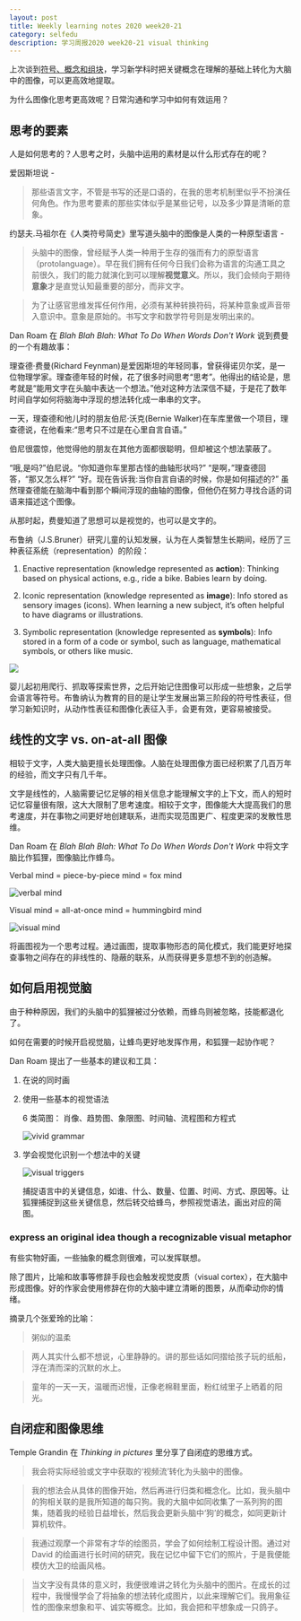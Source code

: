 ```yaml
---
layout: post 
title: Weekly learning notes 2020 week20-21
category: selfedu
description: 学习周报2020 week20-21 visual thinking
---
```



上次谈到[符号、概念和组块](2020-05-11-week19.md)，学习新学科时把关键概念在理解的基础上转化为大脑中的图像，可以更高效地提取。

为什么图像化思考更高效呢？日常沟通和学习中如何有效运用？

## 思考的要素

人是如何思考的？人思考之时，头脑中运用的素材是以什么形式存在的呢？

爱因斯坦说 -

> 那些语言文字，不管是书写的还是口语的，在我的思考机制里似乎不扮演任何角色。作为思考要素的那些实体似乎是某些记号，以及多少算是清晰的意象。 

约瑟夫.马祖尔在《人类符号简史》里写道头脑中的图像是人类的一种原型语言 -

> 头脑中的图像，曾经赋予人类一种用于生存的强而有力的原型语言（protolanguage）。早在我们拥有任何今日我们会称为语言的沟通工具之前很久，我们的能力就演化到可以理解**视觉意义**。所以，我们会倾向于期待**意象**才是直觉认知最重要的部分，而非文字。

> 为了让感官思维发挥任何作用，必须有某种转换符码，将某种意象或声音带入意识中。意象是原始的。书写文字和数学符号则是发明出来的。

Dan Roam 在 *Blah Blah Blah: What To Do When Words Don't Work* 说到费曼的一个有趣故事：

理查德·费曼(Richard Feynman)是爱因斯坦的年轻同事，曾获得诺贝尔奖，是一位物理学家。理查德年轻的时候，花了很多时间思考“思考”。他得出的结论是，思考就是“能用文字在头脑中表达一个想法。”他对这种方法深信不疑，于是花了数年时间自学如何将脑海中浮现的想法转化成一串串的文字。

一天，理查德和他儿时的朋友伯尼·沃克(Bernie Walker)在车库里做一个项目，理查德说，在他看来:“思考只不过是在心里自言自语。”

伯尼很震惊，他觉得他的朋友在其他方面都很聪明，但却被这个想法蒙蔽了。

“哦,是吗?”伯尼说。“你知道你车里那古怪的曲轴形状吗?”
“是啊，”理查德回答，“那又怎么样?”
“好。现在告诉我:当你自言自语的时候，你是如何描述的?”
虽然理查德能在脑海中看到那个瞬间浮现的曲轴的图像，但他仍在努力寻找合适的词语来描述这个图像。

从那时起，费曼知道了思想可以是视觉的，也可以是文字的。


布鲁纳（J.S.Bruner）研究儿童的认知发展，认为在人类智慧生长期间，经历了三种表征系统（representation）的阶段：

1. Enactive representation (knowledge represented as **action**): Thinking based on physical actions, e.g., ride a bike. Babies learn by doing.

2. Iconic representation (knowledge represented as **image**): Info stored as sensory images (icons). When learning a new subject, it’s often helpful to have diagrams or illustrations.

3. Symbolic representation (knowledge represented as **symbols**): Info stored in a form of a code or symbol, such as language, mathematical symbols, or others like music.

![](https://raw.githubusercontent.com/RachyJ/rachyj.github.io/master/images/three-layer-cognition-model.jpg)

婴儿起初用爬行、抓取等探索世界，之后开始记住图像可以形成一些想象，之后学会语言等符号。布鲁纳认为教育的目的是让学生发展出第三阶段的符号性表征，但学习新知识时，从动作性表征和图像化表征入手，会更有效，更容易被接受。

## 线性的文字 vs. on-at-all 图像

相较于文字，人类大脑更擅长处理图像。人脑在处理图像方面已经积累了几百万年的经验，而文字只有几千年。

文字是线性的，人脑需要记忆足够的相关信息才能理解文字的上下文，而人的短时记忆容量很有限，这大大限制了思考速度。相较于文字，图像能大大提高我们的思考速度，并在事物之间更好地创建联系，进而实现范围更广、程度更深的发散性思维。

Dan Roam 在 *Blah Blah Blah: What To Do When Words Don't Work* 中将文字脑比作狐狸，图像脑比作蜂鸟。


Verbal mind = piece-by-piece mind = fox mind

![verbal mind](https://raw.githubusercontent.com/RachyJ/rachyj.github.io/master/images/verbal-mind.png)


Visual mind = all-at-once mind = hummingbird mind

![visual mind](https://raw.githubusercontent.com/RachyJ/rachyj.github.io/master/images/visual-mind.png)


将画图视为一个思考过程。通过画图，提取事物形态的简化模式，我们能更好地探查事物之间存在的非线性的、隐蔽的联系，从而获得更多意想不到的创造解。

## 如何启用视觉脑

由于种种原因，我们的头脑中的狐狸被过分依赖，而蜂鸟则被忽略，技能都退化了。

如何在需要的时候开启视觉脑，让蜂鸟更好地发挥作用，和狐狸一起协作呢？

Dan Roam 提出了一些基本的建议和工具：

1. 在说的同时画
2. 使用一些基本的视觉语法

    6 类简图： 肖像、趋势图、象限图、时间轴、流程图和方程式

    ![vivid grammar](https://raw.githubusercontent.com/RachyJ/rachyj.github.io/master/images/visual-grammar.png)

3. 学会视觉化识别一个想法中的关键

    ![visual triggers](https://raw.githubusercontent.com/RachyJ/rachyj.github.io/master/images/visual-triggers.png)

    捕捉语言中的关键信息，如谁、什么、数量、位置、时间、方式、原因等。让狐狸捕捉到这些关键信息，然后转交给蜂鸟，参照视觉语法，画出对应的简图。


### express an original idea though a recognizable visual metaphor 

有些实物好画，一些抽象的概念则很难，可以发挥联想。

除了图片，比喻和故事等修辞手段也会触发视觉皮质（visual cortex），在大脑中形成图像。好的作家会使用修辞在你的大脑中建立清晰的图景，从而牵动你的情绪。

摘录几个张爱玲的比喻：

> 粥似的温柔

> 两人其实什么都不想说，心里静静的。讲的那些话如同摺给孩子玩的纸船，浮在清而深的沉默的水上。

> 童年的一天一天，温暖而迟慢，正像老棉鞋里面，粉红绒里子上晒着的阳光。 

## 自闭症和图像思维

Temple Grandin 在 *Thinking in pictures* 里分享了自闭症的思维方式。

> 我会将实际经验或文字中获取的‘视频流’转化为头脑中的图像。

> 我的想法会从具体的图像开始，然后再进行归类和概念化。比如，我头脑中的狗相关联的是我所知道的每只狗。我的大脑中如同收集了一系列狗的图集，随着我的经验日益增长，然后我会更新头脑中‘狗’的概念，如同更新计算机软件。

> 我通过观摩一个非常有才华的绘图员，学会了如何绘制工程设计图。通过对 David 的绘画进行长时间的研究，我在记忆中留下它们的照片，于是我便能模仿大卫的绘画风格。

> 当文字没有具体的意义时，我便很难讲之转化为头脑中的图片。在成长的过程中，我慢慢学会了将抽象的想法转化成图片，以此来理解它们。我用象征性的图像来想象和平、诚实等概念。比如，我会把和平想象成一只鸽子。

